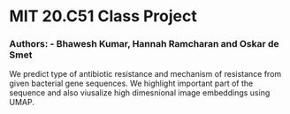 # MIT 20.C51 Class Project
### Authors: - Bhawesh Kumar, Hannah Ramcharan  and Oskar de Smet 
  
We predict type of antibiotic resistance and mechanism of resistance from given bacterial gene sequences. We highlight important part of the sequence and also viusalize high dimesnional image embeddings using UMAP.
